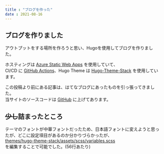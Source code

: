 ```yaml
---
title : "ブログを作った"
date : 2021-08-16
---
```


## ブログを作りました
アウトプットをする場所を作ろうと思い、Hugoを使用してブログを作りました。

ホスティングは [Azure Static Web Apps](https://azure.microsoft.com/ja-jp/services/app-service/static/) を使用していて、  
CI/CD に [GitHub Actions](https://github.co.jp/features/actions)、Hugo Theme は [Hugo-Theme-Stack](https://github.com/CaiJimmy/hugo-theme-stack) を使用しています。

この投稿より前にある記事は、はてなブログにあったものを引っ張ってきました。  
当サイトのソースコードは [GitHub](https://github.com/rikupin1105/blog.rikupin.com) に上げてあります。

## ~~少し~~詰まったところ
テーマのフォントが中華フォントだったため、日本語フォントに変えようと思ったが、どこに設定項目があるのか分かりづらかったが、  
[themes/hugo-theme-stack/assets/scss/variables.scss](https://github.com/CaiJimmy/hugo-theme-stack/blob/master/assets/scss/variables.scss)  
を編集することで可能でした。(56行あたり)
